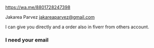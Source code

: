 https://wa.me/8801728247398

Jakarea Parvez
jakareaparvez@gmail.com

I can give you directly and a order also in fiverr from others account.

### I need your email 
